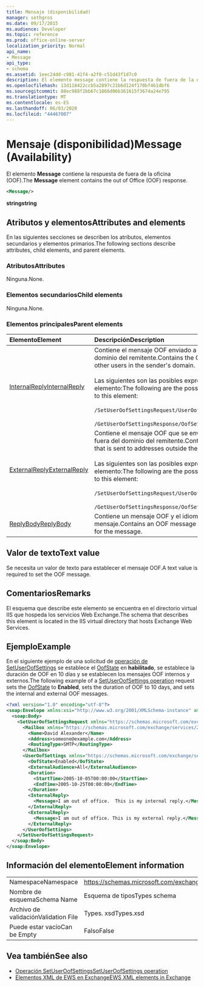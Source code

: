 ```yaml
---
title: Mensaje (disponibilidad)
manager: sethgros
ms.date: 09/17/2015
ms.audience: Developer
ms.topic: reference
ms.prod: office-online-server
localization_priority: Normal
api_name:
- Message
api_type:
- schema
ms.assetid: 1eec24dd-c981-41f4-a2f0-c51d43f1d7c0
description: El elemento message contiene la respuesta de fuera de la oficina (OOF).
ms.openlocfilehash: 13d118422ccb5a2897c21b6d124f170bf461dbf6
ms.sourcegitcommit: 88ec988f2bb67c1866d06b361615f3674a24e795
ms.translationtype: MT
ms.contentlocale: es-ES
ms.lasthandoff: 06/03/2020
ms.locfileid: "44467007"
---
```

# <a name="message-availability"></a><span data-ttu-id="c6b7c-103">Mensaje (disponibilidad)</span><span class="sxs-lookup"><span data-stu-id="c6b7c-103">Message (Availability)</span></span>

<span data-ttu-id="c6b7c-104">El elemento **Message** contiene la respuesta de fuera de la oficina (OOF).</span><span class="sxs-lookup"><span data-stu-id="c6b7c-104">The **Message** element contains the out of Office (OOF) response.</span></span> 
  
```xml
<Message/> 
```

 <span data-ttu-id="c6b7c-105">**string**</span><span class="sxs-lookup"><span data-stu-id="c6b7c-105">**string**</span></span>
## <a name="attributes-and-elements"></a><span data-ttu-id="c6b7c-106">Atributos y elementos</span><span class="sxs-lookup"><span data-stu-id="c6b7c-106">Attributes and elements</span></span>

<span data-ttu-id="c6b7c-107">En las siguientes secciones se describen los atributos, elementos secundarios y elementos primarios.</span><span class="sxs-lookup"><span data-stu-id="c6b7c-107">The following sections describe attributes, child elements, and parent elements.</span></span>
  
### <a name="attributes"></a><span data-ttu-id="c6b7c-108">Atributos</span><span class="sxs-lookup"><span data-stu-id="c6b7c-108">Attributes</span></span>

<span data-ttu-id="c6b7c-109">Ninguna.</span><span class="sxs-lookup"><span data-stu-id="c6b7c-109">None.</span></span>
  
### <a name="child-elements"></a><span data-ttu-id="c6b7c-110">Elementos secundarios</span><span class="sxs-lookup"><span data-stu-id="c6b7c-110">Child elements</span></span>

<span data-ttu-id="c6b7c-111">Ninguna.</span><span class="sxs-lookup"><span data-stu-id="c6b7c-111">None.</span></span>
  
### <a name="parent-elements"></a><span data-ttu-id="c6b7c-112">Elementos principales</span><span class="sxs-lookup"><span data-stu-id="c6b7c-112">Parent elements</span></span>

|<span data-ttu-id="c6b7c-113">**Elemento**</span><span class="sxs-lookup"><span data-stu-id="c6b7c-113">**Element**</span></span>|<span data-ttu-id="c6b7c-114">**Descripción**</span><span class="sxs-lookup"><span data-stu-id="c6b7c-114">**Description**</span></span>|
|:-----|:-----|
|[<span data-ttu-id="c6b7c-115">InternalReply</span><span class="sxs-lookup"><span data-stu-id="c6b7c-115">InternalReply</span></span>](internalreply.md) <br/> | <span data-ttu-id="c6b7c-116">Contiene el mensaje OOF enviado a otros usuarios en el dominio del remitente.</span><span class="sxs-lookup"><span data-stu-id="c6b7c-116">Contains the OOF message sent to other users in the sender's domain.</span></span> <br/> <br/>  <span data-ttu-id="c6b7c-117">Las siguientes son las posibles expresiones de XPath a este elemento:</span><span class="sxs-lookup"><span data-stu-id="c6b7c-117">The following are the possible XPath expressions to this element:</span></span> <br/> <br/>  `/SetUserOofSettingsRequest/UserOofSettings/InternalReply` <br/><br/>  `/GetUserOofSettingsResponse/OofSettings/InternalReply` <br/> |
|[<span data-ttu-id="c6b7c-118">ExternalReply</span><span class="sxs-lookup"><span data-stu-id="c6b7c-118">ExternalReply</span></span>](externalreply.md) <br/> | <span data-ttu-id="c6b7c-119">Contiene el mensaje OOF que se envía a las direcciones fuera del dominio del remitente.</span><span class="sxs-lookup"><span data-stu-id="c6b7c-119">Contains the OOF message that is sent to addresses outside the sender's domain.</span></span>  <br/> <br/> <span data-ttu-id="c6b7c-120">Las siguientes son las posibles expresiones de XPath a este elemento:</span><span class="sxs-lookup"><span data-stu-id="c6b7c-120">The following are the possible XPath expressions to this element:</span></span>  <br/><br/>  `/SetUserOofSettingsRequest/UserOofSettings/ExternalReply` <br/><br/>  `/GetUserOofSettingsResponse/OofSettings/ExternalReply` <br/> |
|[<span data-ttu-id="c6b7c-121">ReplyBody</span><span class="sxs-lookup"><span data-stu-id="c6b7c-121">ReplyBody</span></span>](replybody.md) <br/> |<span data-ttu-id="c6b7c-122">Contiene un mensaje OOF y el idioma que se usa para el mensaje.</span><span class="sxs-lookup"><span data-stu-id="c6b7c-122">Contains an OOF message and the language used for the message.</span></span>  <br/> |
   
## <a name="text-value"></a><span data-ttu-id="c6b7c-123">Valor de texto</span><span class="sxs-lookup"><span data-stu-id="c6b7c-123">Text value</span></span>

<span data-ttu-id="c6b7c-124">Se necesita un valor de texto para establecer el mensaje OOF.</span><span class="sxs-lookup"><span data-stu-id="c6b7c-124">A text value is required to set the OOF message.</span></span>
  
## <a name="remarks"></a><span data-ttu-id="c6b7c-125">Comentarios</span><span class="sxs-lookup"><span data-stu-id="c6b7c-125">Remarks</span></span>

<span data-ttu-id="c6b7c-126">El esquema que describe este elemento se encuentra en el directorio virtual IIS que hospeda los servicios Web Exchange.</span><span class="sxs-lookup"><span data-stu-id="c6b7c-126">The schema that describes this element is located in the IIS virtual directory that hosts Exchange Web Services.</span></span>
  
## <a name="example"></a><span data-ttu-id="c6b7c-127">Ejemplo</span><span class="sxs-lookup"><span data-stu-id="c6b7c-127">Example</span></span>

<span data-ttu-id="c6b7c-128">En el siguiente ejemplo de una solicitud de [operación de SetUserOofSettings](setuseroofsettings-operation.md) se establece el [OofState](oofstate.md) en **habilitado**, se establece la duración de OOF en 10 días y se establecen los mensajes OOF internos y externos.</span><span class="sxs-lookup"><span data-stu-id="c6b7c-128">The following example of a [SetUserOofSettings operation](setuseroofsettings-operation.md) request sets the [OofState](oofstate.md) to **Enabled**, sets the duration of OOF to 10 days, and sets the internal and external OOF messages.</span></span>
  
```XML
<?xml version="1.0" encoding="utf-8"?>
<soap:Envelope xmlns:xsi="http://www.w3.org/2001/XMLSchema-instance" xmlns:xsd="http://www.w3.org/2001/XMLSchema" xmlns:soap="http://schemas.xmlsoap.org/soap/envelope/">
  <soap:Body>
    <SetUserOofSettingsRequest xmlns="https://schemas.microsoft.com/exchange/services/2006/messages">
      <Mailbox xmlns="https://schemas.microsoft.com/exchange/services/2006/types">
        <Name>David Alexander</Name>
        <Address>someone@example.com</Address>
        <RoutingType>SMTP</RoutingType>
      </Mailbox>
      <UserOofSettings xmlns="https://schemas.microsoft.com/exchange/services/2006/types">
        <OofState>Enabled</OofState>
        <ExternalAudience>All</ExternalAudience>
        <Duration>
          <StartTime>2005-10-05T00:00:00</StartTime>
          <EndTime>2005-10-25T00:00:00</EndTime>
        </Duration>
        <InternalReply>
          <Message>I am out of office.  This is my internal reply.</Message>
        </InternalReply>
        <ExternalReply>
          <Message>I am out of office. This is my external reply.</Message>
        </ExternalReply>
      </UserOofSettings>
    </SetUserOofSettingsRequest>
  </soap:Body>
</soap:Envelope>
```

## <a name="element-information"></a><span data-ttu-id="c6b7c-129">Información del elemento</span><span class="sxs-lookup"><span data-stu-id="c6b7c-129">Element information</span></span>

|||
|:-----|:-----|
|<span data-ttu-id="c6b7c-130">Namespace</span><span class="sxs-lookup"><span data-stu-id="c6b7c-130">Namespace</span></span>  <br/> |https://schemas.microsoft.com/exchange/services/2006/types  <br/> |
|<span data-ttu-id="c6b7c-131">Nombre de esquema</span><span class="sxs-lookup"><span data-stu-id="c6b7c-131">Schema Name</span></span>  <br/> |<span data-ttu-id="c6b7c-132">Esquema de tipos</span><span class="sxs-lookup"><span data-stu-id="c6b7c-132">Types schema</span></span>  <br/> |
|<span data-ttu-id="c6b7c-133">Archivo de validación</span><span class="sxs-lookup"><span data-stu-id="c6b7c-133">Validation File</span></span>  <br/> |<span data-ttu-id="c6b7c-134">Types. xsd</span><span class="sxs-lookup"><span data-stu-id="c6b7c-134">Types.xsd</span></span>  <br/> |
|<span data-ttu-id="c6b7c-135">Puede estar vacío</span><span class="sxs-lookup"><span data-stu-id="c6b7c-135">Can be Empty</span></span>  <br/> |<span data-ttu-id="c6b7c-136">Falso</span><span class="sxs-lookup"><span data-stu-id="c6b7c-136">False</span></span>  <br/> |
   
## <a name="see-also"></a><span data-ttu-id="c6b7c-137">Vea también</span><span class="sxs-lookup"><span data-stu-id="c6b7c-137">See also</span></span>

- [<span data-ttu-id="c6b7c-138">Operación SetUserOofSettings</span><span class="sxs-lookup"><span data-stu-id="c6b7c-138">SetUserOofSettings operation</span></span>](setuseroofsettings-operation.md)
- [<span data-ttu-id="c6b7c-139">Elementos XML de EWS en Exchange</span><span class="sxs-lookup"><span data-stu-id="c6b7c-139">EWS XML elements in Exchange</span></span>](ews-xml-elements-in-exchange.md)

